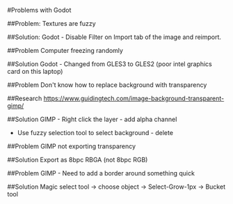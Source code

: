 #Problems with Godot

##Problem: 
Textures are fuzzy

##Solution:
Godot - Disable Filter on Import tab of the image and reimport.


##Problem
Computer freezing randomly

##Solution
Godot - Changed from GLES3 to GLES2 (poor intel graphics card on this laptop)


##Problem
Don't know how to replace background with transparency 

##Research
https://www.guidingtech.com/image-background-transparent-gimp/

##Solution
GIMP - Right click the layer - add alpha channel
 - Use fuzzy selection tool to select background - delete


##Problem
GIMP not exporting transparency

##Solution
Export as 8bpc RBGA (not 8bpc RGB)


##Problem
GIMP - Need to add a border around something quick

##Solution
Magic select tool -> choose object -> Select-Grow-1px -> Bucket tool